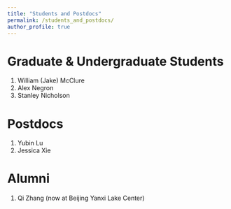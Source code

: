 ```yaml
---
title: "Students and Postdocs"
permalink: /students_and_postdocs/
author_profile: true
---
```


Graduate & Undergraduate Students
======
1. William (Jake) McClure 
1. Alex Negron 
1. Stanley Nicholson


Postdocs
======
1. Yubin Lu
1. Jessica Xie

Alumni
======
1. Qi Zhang (now at Beijing Yanxi Lake Center)
